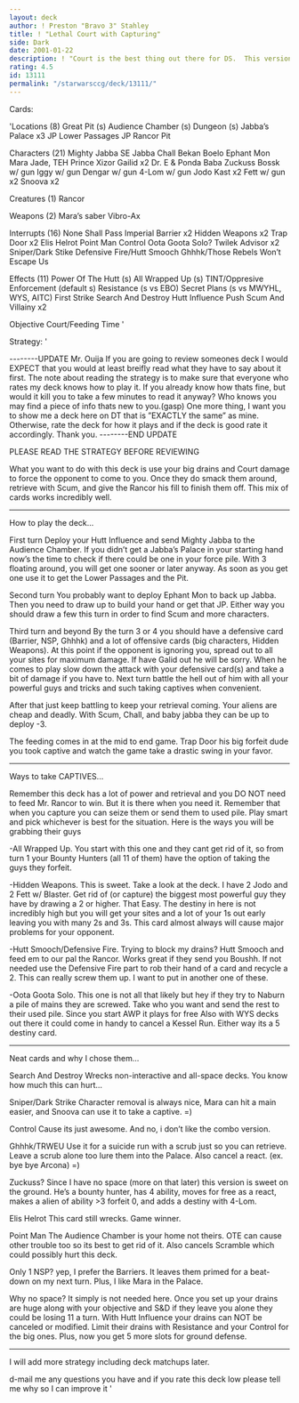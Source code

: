 ```yaml
---
layout: deck
author: ! Preston "Bravo 3" Stahley
title: ! "Lethal Court with Capturing"
side: Dark
date: 2001-01-22
description: ! "Court is the best thing out there for DS.  This version has what it takes to win."
rating: 4.5
id: 13111
permalink: "/starwarsccg/deck/13111/"
---
```

Cards: 

'Locations (8)
Great Pit (s)
Audience Chamber (s)
Dungeon (s)
Jabba’s Palace x3
JP Lower Passages
JP Rancor Pit

Characters (21)
Mighty Jabba
SE Jabba
Chall Bekan
Boelo
Ephant Mon
Mara Jade, TEH
Prince Xizor
Gailid x2
Dr. E & Ponda Baba
Zuckuss
Bossk w/ gun
Iggy w/ gun
Dengar w/ gun
4-Lom w/ gun
Jodo Kast x2
Fett w/ gun x2
Snoova x2

Creatures (1)
Rancor

Weapons (2)
Mara’s saber
Vibro-Ax

Interrupts (16)
None Shall Pass
Imperial Barrier x2
Hidden Weapons x2
Trap Door x2
Elis Helrot
Point Man
Control
Oota Goota Solo?
Twilek Advisor x2
Sniper/Dark Stike
Defensive Fire/Hutt Smooch
Ghhhk/Those Rebels Won’t Escape Us


Effects (11)
Power Of The Hutt (s)
All Wrapped Up (s)
TINT/Oppresive Enforcement (default s)
Resistance (s vs EBO)
Secret Plans (s vs MWYHL, WYS, AITC)
First Strike
Search And Destroy
Hutt Influence
Push
Scum And Villainy x2

Objective
Court/Feeding Time '

Strategy: '

--------UPDATE
Mr. Ouija
If you are going to review someones deck I would EXPECT that you would at least breifly read what they have to say about it first.  The note about reading the strategy is to make sure that everyone who rates my deck knows how to play it.  If you already know how thats fine, but would it kill you to take a few minutes to read it anyway?  Who knows you may find a piece of info thats new to you.(gasp)  One more thing, I want you to show me a deck here on DT that is ”EXACTLY the same” as mine.  Otherwise, rate the deck for how it plays and if the deck is good rate it accordingly.  Thank you.
--------END UPDATE

PLEASE READ THE STRATEGY BEFORE REVIEWING

What you want to do with this deck is use your big drains and Court damage to force the opponent to come to you.  Once they do smack them around, retrieve with Scum, and give the Rancor his fill to finish them off.	This mix of cards works incredibly well.

------------------------------
How to play the deck...

First turn
Deploy your Hutt Influence and send Mighty Jabba to the Audience Chamber.  If you didn’t get a Jabba’s Palace in your starting hand now’s the time to check if there could be one in your force pile.  With 3 floating around, you will get one sooner or later anyway.  As soon as you get one use it to get the Lower Passages and the Pit.

Second turn
You probably want to deploy Ephant Mon to back up Jabba.  Then you need to draw up to build your hand or get that JP.  Either way you should draw a few this turn in order to find Scum and more characters.

Third turn and beyond
By the turn 3 or 4 you should have a defensive card (Barrier, NSP, Ghhhk) and a lot of offensive cards (big characters, Hidden Weapons).  At this point if the opponent is ignoring you, spread out to all your sites for maximum damage.  If have Galid out he will be sorry.	When he comes to play slow down the attack with your defensive card(s) and take a bit of damage if you have to.  Next turn battle the hell out of him with all your powerful guys and tricks and such taking captives when convenient.

After that just keep battling to keep your retrieval coming.  Your aliens are cheap and deadly.  With Scum, Chall, and baby jabba they can be up to deploy -3.

The feeding comes in at the mid to end game.  Trap Door his big forfeit dude you took captive and watch the game take a drastic swing in your favor.

------------------------------
Ways to take CAPTIVES...

Remember this deck has a lot of power and retrieval and you DO NOT need to feed Mr. Rancor to win.  But it is there when you need it.  Remember that when you capture you can seize them or send them to used pile.  Play smart and pick whichever is best for the situation.  Here is the ways you will be grabbing their guys

-All Wrapped Up.  You start with this one and they cant get rid of it, so from turn 1 your Bounty Hunters (all 11 of them) have the option of taking the guys they forfeit.

-Hidden Weapons.  This is sweet.  Take a look at the deck.  I have 2 Jodo and 2 Fett w/ Blaster.  Get rid of (or capture) the biggest most powerful guy they have by drawing a 2 or higher.  That Easy.  The destiny in here is not incredibly high but you will get your sites and a lot of your 1s out early leaving you with many 2s and 3s.  This card almost always will cause major problems for your opponent.

-Hutt Smooch/Defensive Fire.  Trying to block my drains?  Hutt Smooch and feed em to our pal the Rancor.  Works great if they send you Boushh.	If not needed use the Defensive Fire part to rob their hand of a card and recycle a 2.	This can really screw them up.	I want to put in another one of these.

-Oota Goota Solo.  This one is not all that likely but hey if they try to Naburn a pile of mains they are screwed.  Take who you want and send the rest to their used pile.  Since you start AWP it plays for free  Also with WYS decks out there it could come in handy to cancel a Kessel Run.  Either way its a 5 destiny card.

-----------------------------
Neat cards and why I chose them...

Search And Destroy
Wrecks non-interactive and all-space decks.  You know how much this can hurt...

Sniper/Dark Strike
Character removal is always nice, Mara can hit a main easier, and Snoova can use it to take a captive.	=)

Control
Cause its just awesome.  And no, i don’t like the combo version.

Ghhhk/TRWEU
Use it for a suicide run with a scrub just so you can retrieve.  Leave a scrub alone too lure them into the Palace.  Also cancel a react.  (ex. bye bye Arcona)  =)

Zuckuss?
Since I have no space (more on that later) this version is sweet on the ground.  He’s a bounty hunter, has 4 ability, moves for free as a react, makes a alien of ability >3 forfeit 0, and adds a destiny with 4-Lom.

Elis Helrot
This card still wrecks.  Game winner.

Point Man
The Audience Chamber is your home not theirs.  OTE can cause other trouble too so its best to get rid of it.  Also cancels Scramble which could possibly hurt this deck.

Only 1 NSP?  yep, I prefer the Barriers.  It leaves them primed for a beat-down on my next turn.  Plus, I like Mara in the Palace.

Why no space?
It simply is not needed here.  Once you set up your drains are huge along with your objective and S&D if they leave you alone they could be losing 11 a turn.  With Hutt Influence your drains can NOT be canceled or modified.  Limit their drains with Resistance and your Control for the big ones. Plus, now you get 5 more slots for ground defense.

------------------------------
I will add more strategy including deck matchups later.

d-mail me any questions you have and if you rate this deck low please tell me why so I can improve it	  '
